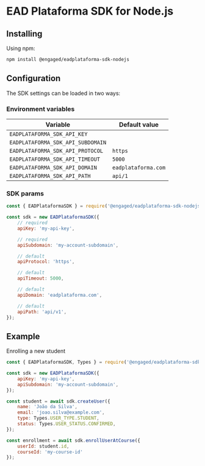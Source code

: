 # EAD Plataforma SDK for Node.js

## Installing

Using npm:

```bash
npm install @engaged/eadplataforma-sdk-nodejs
```

## Configuration

The SDK settings can be loaded in two ways:

### Environment variables

| Variable                          | Default value       |
| --------------------------------- | ------------------- |
| `EADPLATAFORMA_SDK_API_KEY`       |
| `EADPLATAFORMA_SDK_API_SUBDOMAIN` |
| `EADPLATAFORMA_SDK_API_PROTOCOL`  | `https`             |
| `EADPLATAFORMA_SDK_API_TIMEOUT`   | `5000`              |
| `EADPLATAFORMA_SDK_API_DOMAIN`    | `eadplataforma.com` |
| `EADPLATAFORMA_SDK_API_PATH`      | `api/1`             |

### SDK params

```javascript
const { EADPlataformaSDK } = require('@engaged/eadplataforma-sdk-nodejs');

const sdk = new EADPlataformaSDK({
    // required
    apiKey: 'my-api-key',

    // required
    apiSubdomain: 'my-account-subdomain',

    // default
    apiProtocol: 'https',

    // default
    apiTimeout: 5000,

    // default
    apiDomain: 'eadplataforma.com',

    // default
    apiPath: 'api/v1',
});
```

## Example

Enrolling a new student

```javascript
const { EADPlataformaSDK, Types } = require('@engaged/eadplataforma-sdk-nodejs');

const sdk = new EADPlataformaSDK({
    apiKey: 'my-api-key',
    apiSubdomain: 'my-account-subdomain',
});

const student = await sdk.createUser({
    name: 'João da Silva',
    email: 'joao.silva@example.com',
    type: Types.USER_TYPE.STUDENT,
    status: Types.USER_STATUS.CONFIRMED,
});

const enrollment = await sdk.enrollUserAtCourse({
    userId: student.id,
    courseId: 'my-course-id'
});
```